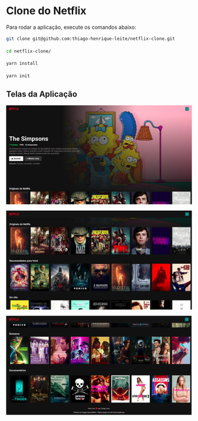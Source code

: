 # Clone do Netflix

Para rodar a aplicação, execute os comandos abaixo:

```bash
git clone git@github.com:thiago-henrique-leite/netflix-clone.git

cd netflix-clone/

yarn install

yarn init
```

## Telas da Aplicação

![img](./imgs/app-00.jpeg)

![img](./imgs/app-01.jpeg)

![img](./imgs/app-02.jpeg)
